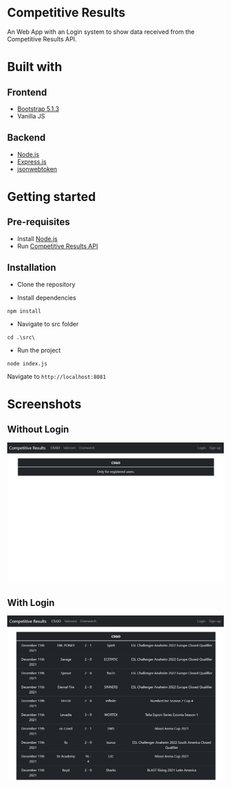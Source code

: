 # Competitive Results
An Web App with an Login system to show data received from the Competitive Results API.

# Built with

## Frontend
- [Bootstrap 5.1.3](https://getbootstrap.com/)
- Vanilla JS

## Backend
- [Node.js](https://nodejs.org/en/)
- [Express.js](https://expressjs.com/)
- [jsonwebtoken](https://www.npmjs.com/package/jsonwebtoken)

# Getting started

## Pre-requisites
- Install [Node.js](https://nodejs.org/en/)
- Run [Competitive Results API](https://github.com/KevynSM/competitive-results-api)


## Installation
- Clone the repository

- Install dependencies
```
npm install
```
- Navigate to src folder
```
cd .\src\
```
- Run the project
```
node index.js
```
  Navigate to `http://localhost:8081`


# Screenshots

## Without Login

![](images/CompetitiveResults_1.png)

## With Login

![](images/CompetitiveResults_2.png)